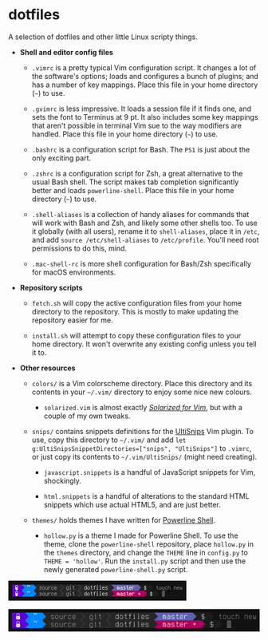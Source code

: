 # dotfiles

A selection of dotfiles and other little Linux scripty things.

* **Shell and editor config files**

    * `.vimrc` is a pretty typical Vim configuration script. It changes a lot of the software's options; loads and configures a bunch of plugins; and has a number of key mappings. Place this file in your home directory (`~`) to use.

    * `.gvimrc` is less impressive. It loads a session file if it finds one, and sets the font to Terminus at 9 pt. It also includes some key mappings that aren't possible in terminal Vim sue to the way modifiers are handled. Place this file in your home directory (`~`) to use.

    * `.bashrc` is a configuration script for Bash. The `PS1` is just about the only exciting part.

    * `.zshrc` is a configuration script for Zsh, a great alternative to the usual Bash shell. The script makes tab completion significantly better and loads `powerline-shell`. Place this file in your home directory (`~`) to use.

    * `.shell-aliases` is a collection of handy aliases for commands that will work with Bash and Zsh, and likely some other shells too. To use it globally (with all users), rename it to `shell-aliases`, place it in `/etc`, and add `source /etc/shell-aliases` to `/etc/profile`. You'll need root permissions to do this, mind.

    * `.mac-shell-rc` is more shell configuration for Bash/Zsh specifically for macOS environments.

* **Repository scripts**

    * `fetch.sh` will copy the active configuration files from your home directory to the repository. This is mostly to make updating the repository easier for me.

    * `install.sh` will attempt to copy these configuration files to your home directory. It won't overwrite any existing config unless you tell it to.

* **Other resources**

    * `colors/` is a Vim colorscheme directory. Place this directory and its contents in your `~/.vim/` directory to enjoy some nice new colours.

        * `solarized.vim` is almost exactly [*Solarized for Vim*](https://github.com/altercation/vim-colors-solarized), but with a couple of my own tweaks.

    * `snips/` contains snippets definitions for the [UltiSnips](https://github.com/SirVer/UltiSnips) Vim plugin. To use, copy this directory to `~/.vim/` and add `let g:UltiSnipsSnippetDirectories=["snips", "UltiSnips"]` to `.vimrc`, or just copy its contents to `~/.vim/UltiSnips/` (might need creating).

        * `javascript.snippets` is a handful of JavaScript snippets for Vim, shockingly.

        * `html.snippets` is a handful of alterations to the standard HTML snippets which use actual HTML5, and are just better.

    * `themes/` holds themes I have written for [Powerline Shell](https://github.com/blieque/powerline-shell).

        * `hollow.py` is a theme I made for Powerline Shell. To use the theme, clone the `powerline-shell` repository, place `hollow.py` in the `themes` directory, and change the `THEME` line in `config.py` to `THEME = 'hollow'`. Run the `install.py` script and then use the newly generated `powerline-shell.py` script.

![Hollow colour scheme screen shot](https://raw.githubusercontent.com/blieque/dotfiles/master/images/hollow-screenshot-8.png)

![Hollow colour scheme screen shot with larger text](https://raw.githubusercontent.com/blieque/dotfiles/master/images/hollow-screenshot-14.png)
